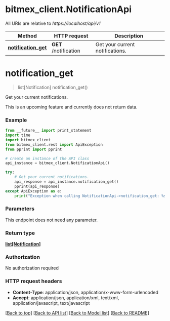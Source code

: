 # bitmex_client.NotificationApi

All URIs are relative to *https://localhost/api/v1*

Method | HTTP request | Description
------------- | ------------- | -------------
[**notification_get**](NotificationApi.md#notification_get) | **GET** /notification | Get your current notifications.


# **notification_get**
> list[Notification] notification_get()

Get your current notifications.

This is an upcoming feature and currently does not return data.

### Example 
```python
from __future__ import print_statement
import time
import bitmex_client
from bitmex_client.rest import ApiException
from pprint import pprint

# create an instance of the API class
api_instance = bitmex_client.NotificationApi()

try: 
    # Get your current notifications.
    api_response = api_instance.notification_get()
    pprint(api_response)
except ApiException as e:
    print("Exception when calling NotificationApi->notification_get: %s\n" % e)
```

### Parameters
This endpoint does not need any parameter.

### Return type

[**list[Notification]**](Notification.md)

### Authorization

No authorization required

### HTTP request headers

 - **Content-Type**: application/json, application/x-www-form-urlencoded
 - **Accept**: application/json, application/xml, text/xml, application/javascript, text/javascript

[[Back to top]](#) [[Back to API list]](../README.md#documentation-for-api-endpoints) [[Back to Model list]](../README.md#documentation-for-models) [[Back to README]](../README.md)

